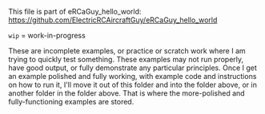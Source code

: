 This file is part of eRCaGuy_hello_world: https://github.com/ElectricRCAircraftGuy/eRCaGuy_hello_world

`wip` = work-in-progress

These are incomplete examples, or practice or scratch work where I am trying to quickly test something. These examples may not run properly, have good output, or fully demonstrate any particular principles. Once I get an example polished and fully working, with example code and instructions on how to run it, I'll move it out of this folder and into the folder above, or in another folder in the folder above. That is where the more-polished and fully-functioning examples are stored. 
